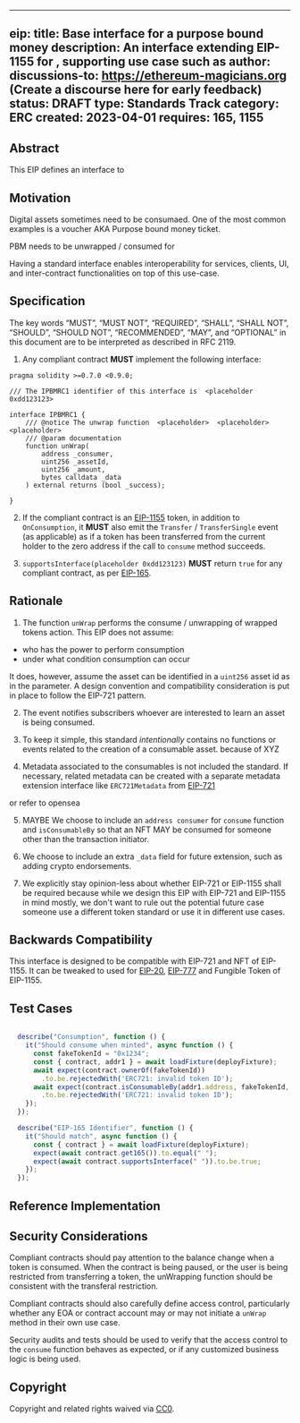 <!-- ---
PBMRC: 1 
--- -->

---
eip: 
title: Base interface for a purpose bound money 
description: An interface extending EIP-1155 for <placeholder>, supporting use case such as <placeholder>
author: 
discussions-to: https://ethereum-magicians.org (Create a discourse here for early feedback)
status:  DRAFT
type: Standards Track
category: ERC
created: 2023-04-01
requires: 165, 1155
---

## Abstract

This EIP defines an interface to  <placeholder>
## Motivation


Digital assets sometimes need to be consumaed. One of the most common examples is a voucher AKA Purpose bound money ticket.

PBM needs to be unwrapped / consumed for <placeholder>

Having a standard interface enables interoperability for services, clients, UI, and inter-contract functionalities on top of this use-case.

## Specification

The key words “MUST”, “MUST NOT”, “REQUIRED”, “SHALL”, “SHALL NOT”, “SHOULD”, “SHOULD NOT”, “RECOMMENDED”, “MAY”, and “OPTIONAL” in this document are to be interpreted as described in RFC 2119.

1. Any compliant contract **MUST** implement the following interface:

```solidity
pragma solidity >=0.7.0 <0.9.0;

/// The IPBMRC1 identifier of this interface is  <placeholder 0xdd123123> 

interface IPBMRC1 {
    /// @notice The unwrap function  <placeholder>  <placeholder>  <placeholder>
    /// @param documentation 
    function unWrap(
        address _consumer,
        uint256 _assetId,
        uint256 _amount,
        bytes calldata _data
    ) external returns (bool _success);

}
```

2. If the compliant contract is an  [EIP-1155](./eip-1155.md) token, in addition to `OnConsumption`, it **MUST** also emit the `Transfer` / `TransferSingle` event (as applicable) as if a token has been transferred from the current holder to the zero address if the call to `consume` method succeeds.

3. `supportsInterface(placeholder 0xdd123123)` **MUST** return `true` for any compliant contract, as per [EIP-165](./eip-165.md).

## Rationale

1. The function `unWrap` performs the consume / unwrapping of wrapped tokens action. This EIP does not assume:

- who has the power to perform consumption
- under what condition consumption can occur

It does, however, assume the asset can be identified in a `uint256` asset id as in the parameter. A design convention and compatibility consideration is put in place to follow the EIP-721 pattern.

2. The event notifies subscribers whoever are interested to learn an asset is being consumed.

3. To keep it simple, this standard *intentionally* contains no functions or events related to the creation of a consumable asset. because of XYZ

4. Metadata associated to the consumables is not included the standard. If necessary, related metadata can be created with a separate metadata extension interface like `ERC721Metadata` from [EIP-721](./eip-721.md)

or refer to opensea 

5. MAYBE We choose to include an `address consumer` for `consume` function and `isConsumableBy` so that an NFT MAY be consumed for someone other than the transaction initiator.

6. We choose to include an extra `_data` field for future extension, such as
adding crypto endorsements.

7. We explicitly stay opinion-less about whether EIP-721 or EIP-1155 shall be required because
while we design this EIP with EIP-721 and EIP-1155 in mind mostly, we don't want to rule out
the potential future case someone use a different token standard or use it in different use cases.


## Backwards Compatibility

This interface is designed to be compatible with EIP-721 and NFT of EIP-1155. It can be tweaked to used for [EIP-20](./eip-20.md), [EIP-777](./eip-777.md) and Fungible Token of EIP-1155.

## Test Cases

```ts

  describe("Consumption", function () {
    it("Should consume when minted", async function () {
      const fakeTokenId = "0x1234";
      const { contract, addr1 } = await loadFixture(deployFixture);
      await expect(contract.ownerOf(fakeTokenId))
        .to.be.rejectedWith('ERC721: invalid token ID');
      await expect(contract.isConsumableBy(addr1.address, fakeTokenId, 1))
        .to.be.rejectedWith('ERC721: invalid token ID');
    });
  });

  describe("EIP-165 Identifier", function () {
    it("Should match", async function () {
      const { contract } = await loadFixture(deployFixture);
      expect(await contract.get165()).to.equal(" ");
      expect(await contract.supportsInterface(" ")).to.be.true;
    });
  });
```

## Reference Implementation



## Security Considerations
Compliant contracts should pay attention to the balance change when a token is consumed.
When the contract is being paused, or the user is being restricted from transferring a token,
the unWrapping function should be consistent with the transferal restriction.

Compliant contracts should also carefully define access control, particularly whether any EOA or contract account may or may not initiate a `unWrap` method in their own use case.

Security audits and tests should be used to verify that the access control to the `consume`
function behaves as expected, or if any customized business logic is being used. 





## Copyright

Copyright and related rights waived via [CC0](../LICENSE.md).